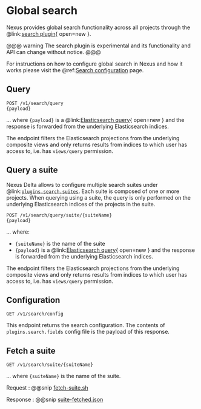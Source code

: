 # Global search

Nexus provides global search functionality across all projects through the
@link:[search plugin](https://github.com/BlueBrain/nexus/tree/$git.branch$/delta/plugins/search/src){ open=new }.

@@@ warning
The search plugin is experimental and its functionality and API can change without notice.
@@@

For instructions on how to configure global search in Nexus and how it works please visit the
@ref:[Search configuration](../../getting-started/running-nexus/search-configuration.md) page.

## Query

```
POST /v1/search/query
{payload}
```
... where `{payload}` is a 
@link:[Elasticsearch query](https://www.elastic.co/guide/en/elasticsearch/reference/current/query-dsl.html){ open=new }
and the response is forwarded from the underlying Elasticsearch indices.

The endpoint filters the Elasticsearch projections from the underlying composite views and only returns results from
indices to which user has access to, i.e. has `views/query` permission.

## Query a suite

Nexus Delta allows to configure multiple search suites under @link:[`plugins.search.suites`](https://github.com/BlueBrain/nexus/blob/master/delta/plugins/search/src/main/resources/search.conf). Each suite is composed of one or more projects.
When querying using a suite, the query is only performed on the underlying Elasticsearch indices of the projects in the suite.

```
POST /v1/search/query/suite/{suiteName}
{payload}
```
... where:

* `{suiteName}` is the name of the suite
* `{payload}` is a @link:[Elasticsearch query](https://www.elastic.co/guide/en/elasticsearch/reference/current/query-dsl.html){ open=new }
and the response is forwarded from the underlying Elasticsearch indices.

The endpoint filters the Elasticsearch projections from the underlying composite views and only returns results from
indices to which user has access to, i.e. has `views/query` permission.

## Configuration

```
GET /v1/search/config
```

This endpoint returns the search configuration. The contents of `plugins.search.fields` config file is the payload of
this response.

## Fetch a suite

```
GET /v1/search/suite/{suiteName}
```
... where `{suiteName}` is the name of the suite.

Request
:   @@snip [fetch-suite.sh](assets/search/fetch-suite.sh)

Response
:   @@snip [suite-fetched.json](assets/search/suite-fetched.json)
